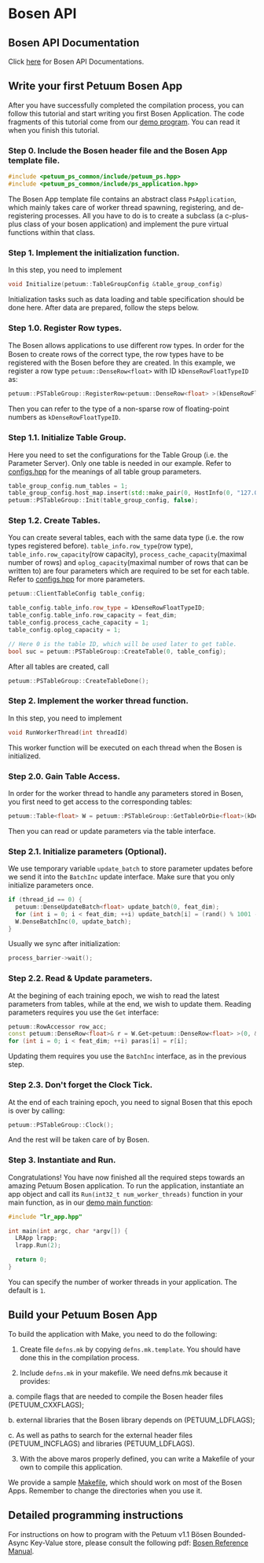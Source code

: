 # Bosen API

## Bosen API Documentation

Click [here](http://docs.petuum.com/projects/petuum-bosen/en/latest/) for Bosen API Documentations.

## Write your first Petuum Bosen App
After you have successfully completed the compilation process, you can follow this tutorial and start writing you first Bosen Application. The code fragments of this tutorial come from our [demo program](https://github.com/petuum/bosen/tree/master/app/app_demo). You can read it when you finish this tutorial.

### Step 0. Include the Bosen header file and the Bosen App template file.

```cpp
#include <petuum_ps_common/include/petuum_ps.hpp>
#include <petuum_ps_common/include/ps_application.hpp>
```

The Bosen App template file contains an abstract class ```PsApplication```, which mainly takes care of worker thread spawning, registering, and de-registering processes. All you have to do is to create a subclass (a c-plus-plus class of your bosen application) and implement the pure virtual functions within that class.

### Step 1. Implement the initialization function.

In this step, you need to implement 

```cpp
void Initialize(petuum::TableGroupConfig &table_group_config)
```

Initialization tasks such as data loading and table specification should be done here. After data are prepared, follow the steps below.

### Step 1.0. Register Row types.

The Bosen allows applications to use diﬀerent row types. In order for the Bosen to create rows of the correct type, the row types have to be registered with the Bosen before they are created. In this example, we register a row type ```petuum::DenseRow<float>``` with ID ```kDenseRowFloatTypeID``` as:

```cpp
petuum::PSTableGroup::RegisterRow<petuum::DenseRow<float> >(kDenseRowFloatTypeID);
```

Then you can refer to the type of a non-sparse row of floating-point numbers as ```kDenseRowFloatTypeID```.

### Step 1.1. Initialize Table Group.

Here you need to set the configurations for the Table Group (i.e. the Parameter Server). Only one table is needed in our example. Refer to [configs.hpp](https://github.com/petuum/bosen/blob/master/src/petuum_ps_common/include/configs.hpp#L57) for the meanings of all table group parameters.

```cpp
table_group_config.num_tables = 1;
table_group_config.host_map.insert(std::make_pair(0, HostInfo(0, "127.0.0.1", "10000")));
petuum::PSTableGroup::Init(table_group_config, false);
```

### Step 1.2. Create Tables.

You can create several tables, each with the same data type (i.e. the row types registered before). ```table_info.row_type```(row type), ```table_info.row_capacity```(row capacity), ```process_cache_capacity```(maximal number of rows) and ```oplog_capacity```(maximal number of rows that can be written to) are four parameters which are required to be set for each table. Refer to [configs.hpp](https://github.com/petuum/bosen/blob/master/src/petuum_ps_common/include/configs.hpp#L152) for more parameters.

```cpp
petuum::ClientTableConfig table_config;

table_config.table_info.row_type = kDenseRowFloatTypeID;
table_config.table_info.row_capacity = feat_dim;
table_config.process_cache_capacity = 1;
table_config.oplog_capacity = 1;

// Here 0 is the table ID, which will be used later to get table.
bool suc = petuum::PSTableGroup::CreateTable(0, table_config);
```

After all tables are created, call

```cpp
petuum::PSTableGroup::CreateTableDone();
```

### Step 2. Implement the worker thread function.

In this step, you need to implement

```cpp
void RunWorkerThread(int threadId)
```

This worker function will be executed on each thread when the Bosen is initialized.

### Step 2.0. Gain Table Access.

In order for the worker thread to handle any parameters stored in Bosen, you first need to get access to the corresponding tables:

```cpp
petuum::Table<float> W = petuum::PSTableGroup::GetTableOrDie<float>(kDenseRowFloatTypeID);
```

Then you can read or update parameters via the table interface.

### Step 2.1. Initialize parameters (Optional).

We use temporary variable ```update_batch``` to store parameter updates before we send it into the ```BatchInc``` update interface. Make sure that you only initialize parameters once.

```cpp
if (thread_id == 0) {
  petuum::DenseUpdateBatch<float> update_batch(0, feat_dim);
  for (int i = 0; i < feat_dim; ++i) update_batch[i] = (rand() % 1001 - 500) / 500.0;
  W.DenseBatchInc(0, update_batch);
}
```

Usually we sync after initialization:

```cpp
process_barrier->wait();
```

### Step 2.2. Read & Update parameters.

At the begining of each training epoch, we wish to read the latest parameters from tables, while at the end, we wish to update them. Reading parameters requires you use the ```Get``` interface:

```cpp
petuum::RowAccessor row_acc;
const petuum::DenseRow<float>& r = W.Get<petuum::DenseRow<float> >(0, &row_acc);
for (int i = 0; i < feat_dim; ++i) paras[i] = r[i];
```

Updating them requires you use the ```BatchInc``` interface, as in the previous step.

### Step 2.3. Don't forget the Clock Tick.

At the end of each training epoch, you need to signal Bosen that this epoch is over by calling:

```cpp
petuum::PSTableGroup::Clock();
```

And the rest will be taken care of by Bosen.

### Step 3. Instantiate and Run.

Congratulations! You have now finished all the required steps towards an amazing Petuum Bosen application. To run the application, instantiate an app object and call its ```Run(int32_t num_worker_threads)``` function in your main function, as in our [demo main function](https://github.com/petuum/bosen/blob/master/app/app_demo/src/lr_main.cpp):

```cpp
#include "lr_app.hpp" 

int main(int argc, char *argv[]) { 
  LRApp lrapp; 
  lrapp.Run(2); 

  return 0; 
} 
```

You can specify the number of worker threads in your application. The default is ```1```.

## Build your Petuum Bosen App

To build the application with Make, you need to do the following:

1. Create file ```defns.mk``` by copying ```defns.mk.template```. You should have done this in the compilation process.

2. Include ```defns.mk``` in your makefile. We need defns.mk because it provides:

  a. compile flags that are needed to compile the Bosen header files (PETUUM_CXXFLAGS);
  
  b. external libraries that the Bosen library depends on (PETUUM_LDFLAGS);
  
  c. As well as paths to search for the external header files (PETUUM_INCFLAGS) and libraries (PETUUM_LDFLAGS). 

3. With the above maros properly defined, you can write a Makefile of your own to compile this application.

We provide a sample [Makefile](https://github.com/petuum/bosen/blob/master/app/app_demo/Makefile), which should work on most of the Bosen Apps. Remember to change the directories when you use it.

## Detailed programming instructions

For instructions on how to program with the Petuum v1.1 Bösen Bounded-Async Key-Value store, please consult the following pdf: [Bosen Reference Manual](_downloads/bosen_refman.pdf).
